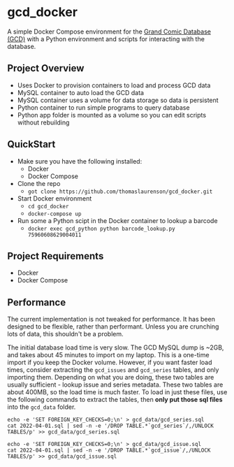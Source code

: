 # gcd_docker

A simple Docker Compose environment for the [Grand Comic Database (GCD)](https://www.comics.org/) with a Python environment and scripts for interacting with the database.

## Project Overview

- Uses Docker to provision containers to load and process GCD data
- MySQL container to auto load the GCD data
- MySQL container uses a volume for data storage so data is persistent
- Python container to run simple programs to query database
- Python app folder is mounted as a volume so you can edit scripts without rebuilding

## QuickStart

- Make sure you have the following installed:
    - Docker
    - Docker Compose
- Clone the repo
    - `got clone https://github.com/thomaslaurenson/gcd_docker.git`
- Start Docker environment
    - `cd gcd_docker`
    - `docker-compose up`
- Run some a Python scipt in the Docker container to lookup a barcode
    - `docker exec gcd_python python barcode_lookup.py 75960608629004011`

## Project Requirements

- Docker
- Docker Compose

## Performance

The current implementation is not tweaked for performance. It has been designed to be flexible, rather than performant. Unless you are crunching lots of data, this shouldn't be a problem.

The initial database load time is very slow. The GCD MySQL dump is ~2GB, and takes about 45 minutes to import on my laptop. This is a one-time import if you keep the Docker volume. However, if you want faster load times, consider extracting the `gcd_issues` and `gcd_series` tables, and only importing them. Depending on what you are doing, these two tables are usually sufficient - lookup issue and series metadata. These two tables are about 400MB, so the load time is much faster. To load in just these files, use the following commands to extract the tables, then **only put those sql files** into the `gcd_data` folder.


```
echo -e 'SET FOREIGN_KEY_CHECKS=0;\n' > gcd_data/gcd_series.sql
cat 2022-04-01.sql | sed -n -e '/DROP TABLE.*`gcd_series`/,/UNLOCK TABLES/p' >> gcd_data/gcd_series.sql
```

```
echo -e 'SET FOREIGN_KEY_CHECKS=0;\n' > gcd_data/gcd_issue.sql
cat 2022-04-01.sql | sed -n -e '/DROP TABLE.*`gcd_issue`/,/UNLOCK TABLES/p' >> gcd_data/gcd_issue.sql
```

